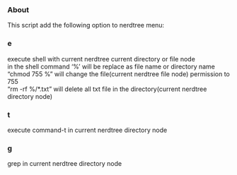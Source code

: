 ### About
This script add the following option to nerdtree menu:

### e
execute shell with current nerdtree current directory or file node  
in the shell command ‘%’ will be replace as file name or directory name  
“chmod 755 %” will change the file(current nerdtree file node) permission to 755  
“rm -rf %/*.txt” will delete all txt file in the directory(current nerdtree directory node)  

### t
execute command-t in current nerdtree directory node

### g
grep in current nerdtree directory node

